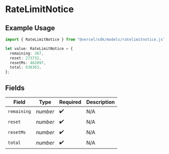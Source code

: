 # RateLimitNotice

## Example Usage

```typescript
import { RateLimitNotice } from "@vercel/sdk/models/ratelimitnotice.js";

let value: RateLimitNotice = {
  remaining: 367,
  reset: 273732,
  resetMs: 462097,
  total: 638363,
};
```

## Fields

| Field              | Type               | Required           | Description        |
| ------------------ | ------------------ | ------------------ | ------------------ |
| `remaining`        | *number*           | :heavy_check_mark: | N/A                |
| `reset`            | *number*           | :heavy_check_mark: | N/A                |
| `resetMs`          | *number*           | :heavy_check_mark: | N/A                |
| `total`            | *number*           | :heavy_check_mark: | N/A                |